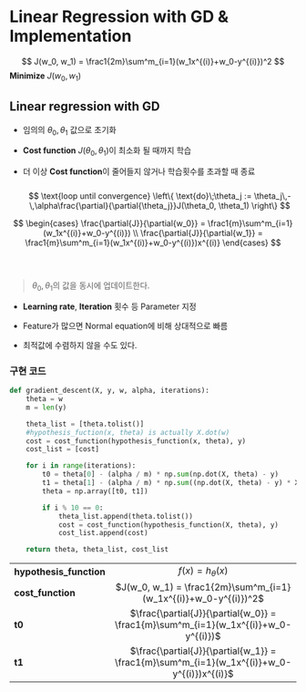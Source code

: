 # Linear Regression with GD & Implementation

$$
J(w_0, w_1) = \frac1{2m}\sum^m_{i=1}(w_1x^{(i)}+w_0-y^{(i)})^2
$$
**Minimize** $J(w_0, w_1)$

## Linear regression with GD
* 임의의 $\theta_0, \theta_1$ 값으로 초기화  
  
* **Cost function** $J(\theta_0, \theta_1)$이 최소화 될 때까지 학습
  
* 더 이상 **Cost function**이 줄어들지 않거나 학습횟수를 초과할 때 종료
<br></br>
$$
\text{loop until convergence} 
\left\{
    \text{do}\;\theta_j := \theta_j\,-\,\alpha\frac{\partial}{\partial{\theta_j}}J(\theta_0, \theta_1)
\right\}
$$

$$
\begin{cases}
\frac{\partial{J}}{\partial{w_0}} = \frac1{m}\sum^m_{i=1}(w_1x^{(i)}+w_0-y^{(i)}) \\
\frac{\partial{J}}{\partial{w_1}} = \frac1{m}\sum^m_{i=1}(w_1x^{(i)}+w_0-y^{(i)})x^{(i)}
\end{cases}
$$
<br></br>
> $\theta_0, \theta_1$의 값을 동시에 업데이트한다.

* **Learning rate**, **Iteration** 횟수 등 Parameter 지정
  
* Feature가 많으면 Normal equation에 비해 상대적으로 빠름
  
* 최적값에 수렴하지 않을 수도 있다.

### 구현 코드

```python
def gradient_descent(X, y, w, alpha, iterations):
    theta = w
    m = len(y)

    theta_list = [theta.tolist()]
    #hypothesis_fuction(x, theta) is actually X.dot(w)
    cost = cost_function(hypothesis_function(x, theta), y)
    cost_list = [cost]

    for i in range(iterations):
        t0 = theta[0] - (alpha / m) * np.sum(np.dot(X, theta) - y)
        t1 = theta[1] - (alpha / m) * np.sum((np.dot(X, theta) - y) * X[:,1])
        theta = np.array([t0, t1])

        if i % 10 == 0:
            theta_list.append(theta.tolist())
            cost = cost_function(hypothesis_function(X, theta), y)
            cost_list.append(cost)

    return theta, theta_list, cost_list
```
|||
|:---|:---:|
|**hypothesis_function**|$f(x) = h_\theta(x)$
|**cost_function**|$J(w_0, w_1) = \frac1{2m}\sum^m_{i=1}(w_1x^{(i)}+w_0-y^{(i)})^2$
|**t0**|$\frac{\partial{J}}{\partial{w_0}} = \frac1{m}\sum^m_{i=1}(w_1x^{(i)}+w_0-y^{(i)})$
|**t1**|$\frac{\partial{J}}{\partial{w_1}} = \frac1{m}\sum^m_{i=1}(w_1x^{(i)}+w_0-y^{(i)})x^{(i)}$|
